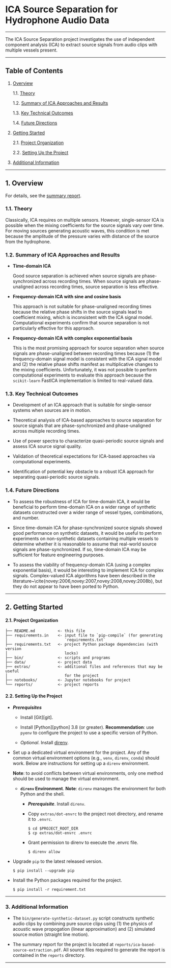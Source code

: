 ICA Source Separation for Hydrophone Audio Data
===============================================================================

-------------------------------------------------------------------------------

The ICA Source Separation project investigates the use of independent
component analysis (ICA) to extract source signals from audio clips with
multiple vessels present.

-------------------------------------------------------------------------------

Table of Contents
-----------------

1. [Overview][#1]

   1.1. [Theory][#1.1]

   1.2. [Summary of ICA Approaches and Results][#1.2]

   1.3. [Key Technical Outcomes][#1.3]

   1.4. [Future Directions][#1.4]

2. [Getting Started][#2]

   2.1. [Project Organization][#2.1]

   2.2. [Setting Up the Project][#2.2]

3. [Additional Information][#3]

-------------------------------------------------------------------------------

## 1. Overview

For details, see the [summary report](reports/ica-based-source-extraction.pdf).

### 1.1. Theory

Classically, ICA requires on multiple sensors. However, single-sensor ICA is
possible when the mixing coefficients for the source signals vary over time.
For moving sources generating acoustic waves, this condition is met because
the amplitude of the pressure varies with distance of the source from the
hydrophone.

### 1.2. Summary of ICA Approaches and Results

* __Time-domain ICA__

  Good source separation is achieved when source signals are phase-synchronized
  across recording times. When source signals are phase-unaligned across
  recording times, source separation is less effective.

* __Frequency-domain ICA with sine and cosine basis__

  This approach is not suitable for phase-unaligned recording times because the
  relative phase shifts in the source signals lead to coefficient mixing, which
  is inconsistent with the ICA signal model. Computational experiments confirm
  that source separation is not particularly effective for this approach.

* __Frequency-domain ICA with complex exponential basis__

  This is the most promising approach for source separation when source
  signals are phase-unaligned between recording times because (1) the
  frequency-domain signal model is consistent with the ICA signal model and
  (2) the relative phase shifts manifest as multiplicative changes to the
  mixing coefficients. Unfortunately, it was not possible to perform
  computational experiments to evaluate this approach because the `scikit-learn`
  FastICA implementation is limited to real-valued data.

### 1.3. Key Technical Outcomes

* Development of an ICA approach that is suitable for single-sensor systems
  when sources are in motion.

* Theoretical analysis of ICA-based approaches to source separation for source
signals that are phase-synchronized and phase-unaligned across multiple recording
times.

* Use of power spectra to characterize quasi-periodic source signals and assess
ICA source signal quality.

* Validation of theoretical expectations for ICA-based approaches via computational
experiments.

* Identification of potential key obstacle to a robust ICA approach for separating
quasi-periodic source signals.

### 1.4. Future Directions

* To assess the robustness of ICA for time-domain ICA, it would be beneficial to
        perform time-domain ICA on a wider range of synthetic datasets constructed over a
        wider range of vessel types, combinations, and number.

* Since time-domain ICA for phase-synchronized source signals showed good
        performance on synthetic datasets, it would be useful to perform experiments
        on non-synthetic datasets containing multiple vessels to determine whether it
        is reasonable to assume that real-world source signals are phase-synchronized.
        If so, time-domain ICA may be sufficient for feature engineering purposes.

* To assess the viability of frequency-domain ICA (using a complex exponential
        basis), it would be interesting to implement ICA for complex signals.
        Complex-valued ICA algorithms have been described in the
        literature~\cite{novey:2006,novey:2007,novey:2008,novey:2008b}, but they do not
        appear to have been ported to Python.

-------------------------------------------------------------------------------

## 2. Getting Started

#### 2.1. Project Organization

```
├── README.md          <- this file
├── requirements.in    <- input file to `pip-compile` (for generating
│                         `requirements.txt`
├── requirements.txt   <- project Python package dependencies (with version
│                         locks)
├── bin/               <- scripts and programs
├── data/              <- project data
├── extras/            <- additional files and references that may be useful
│                         for the project
├── notebooks/         <- Jupyter notebooks for project
└── reports/           <- project reports
```

#### 2.2. Setting Up the Project

* ___Prerequisites___

  * Install [Git][git].

  * Install [Python][python] 3.8 (or greater). __Recommendation__: use `pyenv`
    to configure the project to use a specific version of Python.

   * _Optional_. Install [direnv][direnv].

* Set up a dedicated virtual environment for the project. Any of the common
  virtual environment options (e.g., `venv`, `direnv`, `conda`) should work.
  Below are instructions for setting up a `direnv` environment.

  __Note__: to avoid conflicts between virtual environments, only one method
  should be used to manage the virtual environment.

  * __`direnv` Environment__. __Note__: `direnv` manages the environment for
    both Python and the shell.

    * ___Prerequisite___. Install `direnv`.

    * Copy `extras/dot-envrc` to the project root directory, and rename it to
      `.envrc`.

      ```shell
      $ cd $PROJECT_ROOT_DIR
      $ cp extras/dot-envrc .envrc
      ```

    * Grant permission to direnv to execute the .envrc file.

      ```shell
      $ direnv allow
      ```

* Upgrade `pip` to the latest released version.

  ```shell
  $ pip install --upgrade pip
  ```

* Install the Python packages required for the project.

  ```shell
  $ pip install -r requirement.txt
  ```

-------------------------------------------------------------------------------

### 3. Additional Information

* The `bin/generate-synthetic-dataset.py` script constructs synthetic audio
  clips by combining pure source clips using (1) the physics of acoustic wave
  propogation (linear approximation) and (2) simulated source motion
  (straight line motion).

* The summary report for the project is located at
  `reports/ica-based-source-extraction.pdf`. All source files required to
  generate the report is contained in the `reports` directory.

-------------------------------------------------------------------------------

[----------------------------- INTERNAL LINKS -----------------------------]: #

[#1]: #1-overview
[#1.1]: #11-theory
[#1.2]: #12-summary-of-ica-approaches-and-results
[#1.3]: #13-key-technical-outcomes
[#1.4]: #14-future-directions

[#2]: #2-getting-started
[#2.1]: #21-project-organization
[#2.2]: #22-setting-up-the-project

[#3]: #3-additional-information

[---------------------------- REPOSITORY LINKS ----------------------------]: #


[----------------------------- EXTERNAL LINKS -----------------------------]: #

[direnv]: https://direnv.net/
